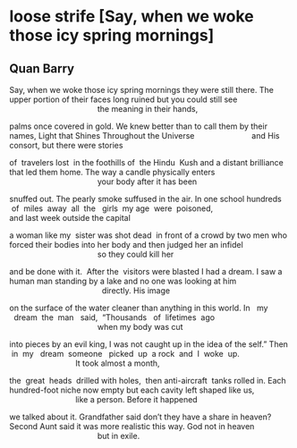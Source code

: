 # loose strife [Say, when we woke those icy spring mornings]
## Quan Barry
Say, when we woke those icy spring mornings they were still there.
The upper portion of their faces long ruined but you could still see
                                        the meaning in their hands,

palms once covered in gold. We knew better than to call them
by their names, Light that Shines Throughout the Universe
                         and His consort, but there were stories

of  travelers lost  in the foothills of  the Hindu  Kush and a distant
brilliance that led them home. The way a candle physically enters
                                        your body after it has been

snuffed out. The pearly smoke suffused in the air. In one school
hundreds  of  miles  away  all  the   girls  my age  were  poisoned,
                              and last week outside the capital

a woman like my  sister was shot dead  in front of a crowd by two men
who forced their bodies into her body and then judged her an infidel
                                        so they could kill her

and be done with it.  After the  visitors were blasted I had a dream.
I saw a human man standing by a lake and no one was looking at him
                                          directly. His image

on the surface of the water cleaner than anything in this world.
In   my   dream  the  man   said,  “Thousands   of  lifetimes  ago
                                        when my body was cut

into pieces by an evil king, I was not caught up in the idea of the self.”
Then  in  my   dream  someone   picked  up  a rock  and  I  woke  up.
                              It took almost a month,

the  great  heads  drilled with holes,  then anti-aircraft  tanks rolled in.
Each hundred-foot niche now empty but each cavity left shaped like us,
                              like a person. Before it happened

we talked about it. Grandfather said don’t they have a share in heaven?
Second Aunt said it was more realistic this way. God not in heaven
                                        but in exile.